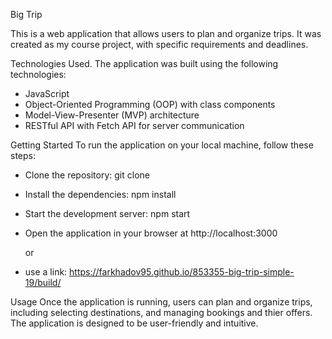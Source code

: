 Big Trip

This is a web application that allows users to plan and organize trips. It was created as my course project, with specific requirements and deadlines.

Technologies Used.
The application was built using the following technologies:

* JavaScript
* Object-Oriented Programming (OOP) with class components
* Model-View-Presenter (MVP) architecture
* RESTful API with Fetch API for server communication

Getting Started
To run the application on your local machine, follow these steps:

* Clone the repository: git clone <repository-url>
* Install the dependencies: npm install
* Start the development server: npm start
* Open the application in your browser at http://localhost:3000
  
  or 
* use a link: https://farkhadov95.github.io/853355-big-trip-simple-19/build/

Usage
Once the application is running, users can plan and organize trips, including selecting destinations, and managing bookings and thier offers. The application is designed to be user-friendly and intuitive.
